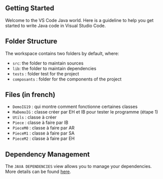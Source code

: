 ## Getting Started

Welcome to the VS Code Java world. Here is a guideline to help you get started to write Java code in Visual Studio Code.

## Folder Structure

The workspace contains two folders by default, where:

- `src`: the folder to maintain sources
- `lib`: the folder to maintain dependencies
- `tests` : folder test for the project
- `composants` : folder for the components of the project

## Files (in french)

- `DemoIG19` : qui montre comment fonctionne certaines classes
- `MaDemoIG` : classe créer par EH et IB pour tester le programme (étape 1)
- `Utils` : classe à créer 
- `Piece` : classe à faire par IB
- `PieceM0` : classe à faire par AR
- `PieceM1` : classe à faire par SA
- `PieceM2` : classe à faire par EH

## Dependency Management

The `JAVA DEPENDENCIES` view allows you to manage your dependencies. More details can be found [here](https://github.com/microsoft/vscode-java-pack/blob/master/release-notes/v0.9.0.md#work-with-jar-files-directly).
